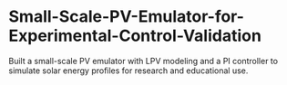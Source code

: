 # Small-Scale-PV-Emulator-for-Experimental-Control-Validation
Built a small-scale PV emulator with LPV modeling and a PI controller to simulate solar energy profiles for research and educational use.
